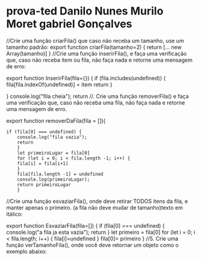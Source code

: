 # prova-ted Danilo Nunes Murilo Moret gabriel Gonçalves

//Crie uma função criarFila() que caso não receba um tamanho, use um tamanho padrão:
export function criarFila(tamanho=2) { 
    return [... new Array(tamanho)]
}
//Crie uma função inserirFila(), e faça uma verificação que, caso não receba item ou fila, não faça nada e retorne uma mensagem de erro:

 export function InserirFila(fila={}) {
 if (fila.includes(undefined)) {
    fila[fila.indexOf(undefined)] = item
    return 
 }

 }
console.log("fila cheia");
return
//. Crie uma função removerFila() e faça uma verificação que, caso não receba uma fila, não faça nada e retorne uma mensagem de erro.

export function removerDaFila(fila = []){

    if (fila[0] === undefined) {
        console.log("fila vazia");
        return
        }
        let primeiroLugar = fila[0]
        for (let i = 0; i < fila.length -1; i++) {
        fila[i] = fila[i+1]
        }
        fila[fila.length -1] = undefined
        console.log(primeiroLugar);
        return primeiroLugar
        }
 //Crie uma função esvaziarFila(), onde deve retirar TODOS itens da fila, e manter apenas o primeiro. (a fila não deve mudar de tamanho)texto em itálico:

export function EsvaziarFila(fila=[]) {
    if (fila[0] === undefined) {
    console.log("a fila ja esta vazia");
    return
    }
    let primeiro = fila[0]
    for (let i = 0; i < fila.length; i++) {
    fila[i]=undefined
    }
    fila[0]= primeiro
    }
//5. Crie uma função verTamanhoFila(), onde você deve retornar um objeto como o exemplo abaixo:
